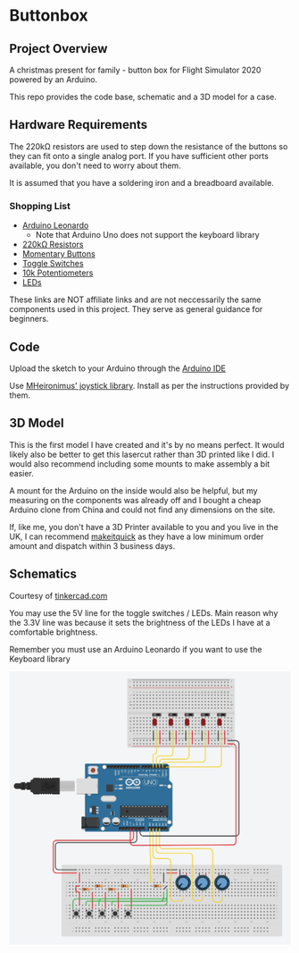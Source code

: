 # Buttonbox

## Project Overview

A christmas present for family - button box for Flight Simulator 2020 powered by an Arduino.

This repo provides the code base, schematic and a 3D model for a case.

## Hardware Requirements

The 220kΩ resistors are used to step down the resistance of the buttons so they can fit onto a single analog port. If you have sufficient other ports available, you don't need to worry about them.

It is assumed that you have a soldering iron and a breadboard available.

### Shopping List

- [Arduino Leonardo](https://www.arduino.cc/en/Main/Arduino_BoardLeonardo)
  - Note that Arduino Uno does not support the keyboard library
- [220kΩ Resistors](https://www.ebay.co.uk/itm/123368952303)
- [Momentary Buttons](https://www.amazon.co.uk/GTIWUNG-Momentary-Button-Switch-Arduino/dp/B081TZFZVS/ref=sr_1_5?keywords=momentary+buttons&qid=1639948361&sr=8-5)
- [Toggle Switches](https://www.amazon.co.uk/ALLNICE-Position-Toggle-Connection-Arduino/dp/B07KK78RRX/ref=sr_1_3?keywords=toggle+switches&qid=1639948383&sr=8-3)
- [10k Potentiometers](https://www.amazon.co.uk/HALJIA-Potentiometer-Arduino-Raspberry-Projects/dp/B07B2TSDVF/ref=sr_1_8?keywords=potentiometer+10k&qid=1639948417&sr=8-8)
- [LEDs](https://www.amazon.co.uk/Elegoo-Diffused-Assorted-Colors-Arduino/dp/B073B2SGHC/ref=sr_1_4?keywords=led+arduino&qid=1639954845&sr=8-4)

These links are NOT affiliate links and are not neccessarily the same components used in this project. They serve as general guidance for beginners.

## Code

Upload the sketch to your Arduino through the [Arduino IDE](https://www.arduino.cc/en/software)

Use [MHeironimus' joystick library](https://github.com/MHeironimus/ArduinoJoystickLibrary). Install as per the instructions provided by them.

## 3D Model

This is the first model I have created and it's by no means perfect. It would likely also be better to get this lasercut rather than 3D printed like I did. I would also recommend including some mounts to make assembly a bit easier.

A mount for the Arduino on the inside would also be helpful, but my measuring on the components was already off and I bought a cheap Arduino clone from China and could not find any dimensions on the site.

If, like me, you don't have a 3D Printer available to you and you live in the UK, I can recommend [makeitquick](https://makeitquick.co.uk/) as they have a low minimum order amount and dispatch within 3 business days.

## Schematics

Courtesy of [tinkercad.com](https://www.tinkercad.com)

You may use the 5V line for the toggle switches / LEDs. Main reason why the 3.3V line was because it sets the brightness of the LEDs I have at a comfortable brightness.

Remember you must use an Arduino Leonardo if you want to use the Keyboard library

![Schematic](schematics/schematic.jpg "Schmeatic")
